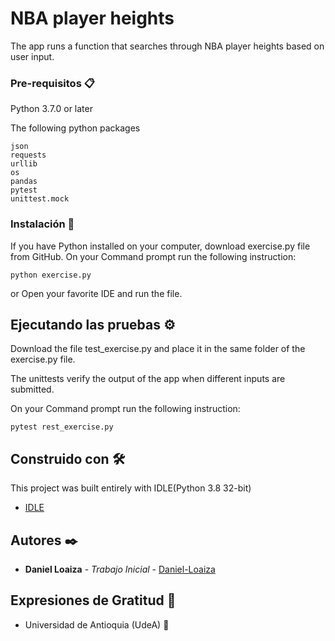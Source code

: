 # NBA player heights

The app runs a function that searches through NBA player heights based on user input. 

### Pre-requisitos 📋

Python 3.7.0 or later

The following python packages

```
json
requests
urllib
os
pandas
pytest
unittest.mock
```

### Instalación 🔧

If you have Python installed on your computer, download exercise.py file from GitHub.
On your Command prompt run the following instruction:
```
python exercise.py
```

or Open your favorite IDE and run the file.

## Ejecutando las pruebas ⚙️

Download the file test_exercise.py and place it in the same folder of the exercise.py file.

The unittests verify the output of the app when different inputs are submitted.

On your Command prompt run the following instruction:
```
pytest rest_exercise.py
```

## Construido con 🛠️

This project was built entirely with IDLE(Python 3.8 32-bit)

* [IDLE](https://docs.python.org/3.8/library/idle.html)

## Autores ✒️

* **Daniel Loaiza** - *Trabajo Inicial* - [Daniel-Loaiza](https://github.com/Daniel-Loaiza/M8/)

## Expresiones de Gratitud 🎁

* Universidad de Antioquia (UdeA) 📢
